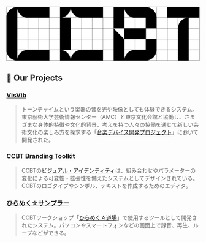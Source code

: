 ![CCBT](https://github.com/ccbtokyo/.github/blob/main/images/header_front.svg?raw=true)
<!-- 
[![YouTube Subscribe](https://img.shields.io/youtube/channel/subscribers/UC8dx08FEd_KX6pg-V8W21Ww?label=Subscribe%20CCBT)](https://www.youtube.com/channel/UC8dx08FEd_KX6pg-V8W21Ww?sub_confirmation=1)
[![X (formerly Twitter) Follow](https://img.shields.io/twitter/follow/ccb_tokyo?label=Follow%20CCBT)]()
[![Instagram Follow](https://img.shields.io/badge/--FFFFFF?style=social&logo=instagram&label=Follow%20CCBT)](https://www.instagram.com/ccbtokyo/)
-->



## :wave: Our Projects

### [VisVib](https://ccbtokyo.github.io/visvib-manual/)  
>トーンチャイムという楽器の音を光や映像としても体験できるシステム。東京藝術大学芸術情報センター（AMC）と東京文化会館と協働し、さまざまな身体的特徴や文化的背景、考えを持つ人々の協働を通じて新しい芸術文化の楽しみ方を探求する「[音楽デバイス開発プロジェクト](https://ccbt.rekibun.or.jp/research-notes/diverstiy-and-inclusion-project-02)」において開発された。

### [CCBT Branding Toolkit](https://github.com/ccbtokyo/ccbt-branding-toolkit)  
>CCBTの[ビジュアル・アイデンティティ](https://ccbt.rekibun.or.jp/about#vi)は、組み合わせやパラメーターの変化による可変性・拡張性を備えたシステムとしてデザインされている。CCBTのロゴタイプやシンボル、テキストを作成するためのエディタ。

### [ひらめく☆サンプラー](https://github.com/ccbtokyo/ccbt-sound-design-workshop)  
>CCBTワークショップ「[ひらめく☆道場](https://ccbt.rekibun.or.jp/events/hirameku-dojo-202407)」で使用するツールとして開発されたシステム。パソコンやスマートフォンなどの画面上で録音、再生、ループなどができる。
